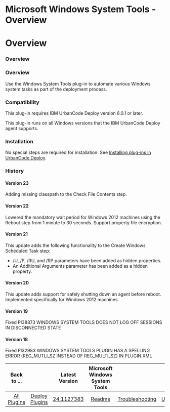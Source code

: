 
Microsoft Windows System Tools - Overview
=========================================

# Overview



### Overview




 


### Overview


Use the Windows System Tools plug-in to automate various Windows system tasks as 
part of the deployment process.


### Compatibility


This plug-in requires IBM UrbanCode Deploy version 6.0.1 or later.



This plug-in runs on all Windows versions that the IBM UrbanCode Deploy agent supports.


### Installation


No 
special steps are required for installation. See [Installing plug-ins in UrbanCode 
Deploy](https://www.urbancode.com/resource/installing-plug-ins-in-urbancode-products/ "Installing plug-ins in UrbanCode 
Deploy").


### History


#### Version 23


Adding missing classpath to the Check File Contents step.


#### Version 22



Lowered the mandatory wait period for Windows 2012 machines using the Reboot step from 1 minute to 30 seconds. 
Support property file encryption.


#### Version 21


This update adds the following functionality to the Create Windows
 Scheduled Task step:


* /U, /P, /RU, and /RP parameters have been added as hidden properties.
* An Additional 
Arguments parameter has been added as a hidden property.


#### Version 20


This update adds support for safely 
shutting down an agent before reboot. Implemented specifically for Windows 2012 machines.


#### Version 19


Fixed 
PI38873 WINDOWS SYSTEM TOOLS DOES NOT LOG OFF SESSIONS IN DISCONNECTED STATE


#### Version 18


Fixed PI32983 WINDOWS 
SYSTEM TOOLS PLUGIN HAS A SPELLING ERROR (REG\_MUTLI\_SZ INSTEAD OF REG\_MULTI\_SZ) IN PLUGIN.XML




|Back to ...||Latest Version|Microsoft Windows System Tools |||||
| :---: | :---: | :---: | :---: | :---: | :---: | :---: | :---: |
|[All Plugins](../../index.md)|[Deploy Plugins](../README.md)|[24.1127383](https://raw.githubusercontent.com/UrbanCode/IBM-UCD-PLUGINS/main/files/WindowsSystemTools/ucd-WindowsSystemTools-24.1127383.zip)|[Readme](README.md)|[Troubleshooting](troubleshooting.md)|[Usage](usage.md)|[Steps](steps.md)|[Downloads](downloads.md)|
